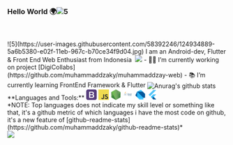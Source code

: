  ### Hello World 🌍![5](https://user-images.githubusercontent.com/58392246/124934966-69ea9c80-e02f-11eb-8ad6-48670435f013.jpg) 
<br />
<br />![5](https://user-images.githubusercontent.com/58392246/124934889-5a6b5380-e02f-11eb-967c-b70ce34f9d04.jpg)
I am an Android-dev, Flutter & Front End Web Enthusiast from Indonesia <img width="21px" src="/assets/id-flag.png" style="margin-left:4px"/>
- 👨‍💻 I’m currently working on project [DigiCollabs](https://github.com/muhammaddzaky/muhammaddzay-web)
- 📚 I’m currently learning FrontEnd Framework & Flutter
<img align="center" src="https://github-readme-stats.vercel.app/api?username=muhammaddzaky&show_icons=true&include_all_commits=true&theme=algolia" alt="Anurag's github stats"/>
<br/>
**Languages and Tools:**
<code><img height="24px" src="https://raw.githubusercontent.com/github/explore/80688e429a7d4ef2fca1e82350fe8e3517d3494d/topics/bootstrap/bootstrap.png"></code>
<code><img height="24px" src="https://raw.githubusercontent.com/github/explore/80688e429a7d4ef2fca1e82350fe8e3517d3494d/topics/javascript/javascript.png"></code>
<code><img height="24px" src="https://raw.githubusercontent.com/github/explore/80688e429a7d4ef2fca1e82350fe8e3517d3494d/topics/nodejs/nodejs.png"></code>
<code><img height="24px" src="https://raw.githubusercontent.com/github/explore/80688e429a7d4ef2fca1e82350fe8e3517d3494d/topics/java/java.png"></code>
<code><img height="24px" src="https://raw.githubusercontent.com/github/explore/80688e429a7d4ef2fca1e82350fe8e3517d3494d/topics/dart/dart.png"></code>
<code><img height="24px" src="https://raw.githubusercontent.com/github/explore/80688e429a7d4ef2fca1e82350fe8e3517d3494d/topics/flutter/flutter.png"></code>
<br/>
*NOTE: Top languages does not indicate my skill level or something like that, it's a github metric of which languages i have the most code on github, it's a new feature of [github-readme-stats](https://github.com/muhammaddzaky/github-readme-stats)*
<br/>
<img align="left" src="https://github-readme-stats.vercel.app/api/top-langs/?username=muhammaddzaky&layout=compact&theme=algolia"/>

